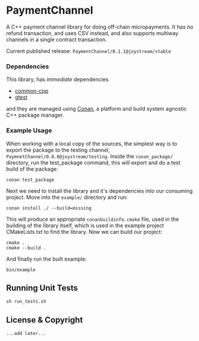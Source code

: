 
# PaymentChannel

A C++ payment channel library for doing off-chain micropayments. It has no refund transaction, and uses CSV instead, and also supports multiway channels in a single contract transaction.

Current published release: `PaymentChannel/0.1.1@joystream/stable`

### Dependencies

This library, has *immediate* dependencies

- [common-cpp](https://github.com/JoyStream/common-cpp)
- [gtest](https://github.com/google/googletest/)


and they are managed using [Conan](https://conan.io), a platform and build system agnostic C++ package manager.

### Example Usage

When working with a local copy of the sources, the simplest way is to export the package to the testing channel, `PaymnetChannel/0.0.0@joystream/testing`. Inside the `conan_package/` directory, run the test_package command, this will export and do a test build of the package:

```
conan test_package
```

Next we need to install the library and it's dependencies into our consuming project. Move into the `example/` directory and run:

```
conan install ./ --build=missing
```

This will produce an appropriate `conanbuildinfo.cmake` file, used in the building of the library itself, which is used in the example
project CMakeLists.txt to find the library. Now we can build our project:

```
cmake .
cmake --build .
```

And finally run the built example:
```
bin/example
```

## Running Unit Tests

```
sh run_tests.sh
```

## License & Copyright

`...add later...`

